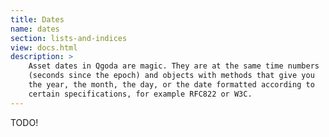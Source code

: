 ```yaml
---
title: Dates
name: dates
section: lists-and-indices
view: docs.html
description: >
    Asset dates in Qgoda are magic. They are at the same time numbers
    (seconds since the epoch) and objects with methods that give you
    the year, the month, the day, or the date formatted according to
    certain specifications, for example RFC822 or W3C.
---
```

TODO!
